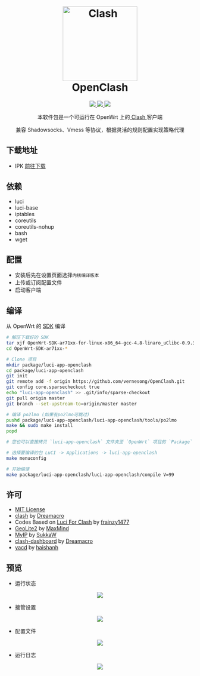 <h1 align="center">
  <img src="https://github.com/Dreamacro/clash/raw/master/docs/logo.png" alt="Clash" width="200">
  <br>OpenClash<br>

</h1>

  <p align="center">
	<a target="_blank" href="https://github.com/Dreamacro/clash/releases/tag/v0.15.0">
    <img src="https://img.shields.io/badge/Clash-v0.15.0-blue.svg">
  </a>
  <a target="_blank" href="https://github.com/vernesong/OpenClash/tree/v0.33.3-beta">
    <img src="https://img.shields.io/badge/source code-v0.33.3--beta-green.svg">
  </a>
  <a target="_blank" href="https://github.com/vernesong/OpenClash/releases/tag/v0.33.3-beta">
    <img src="https://img.shields.io/badge/NewRelease-v0.33.3--beta-orange.svg">
  </a>
  </p>
  

<p align="center">
本软件包是一个可运行在 OpenWrt 上的<a href="https://github.com/Dreamacro/clash" target="_blank"> Clash </a>客户端
</p>
<p align="center">
兼容 Shadowsocks、Vmess 等协议，根据灵活的规则配置实现策略代理
</p>


下载地址
---


* IPK [前往下载](https://github.com/vernesong/OpenClash/releases)


依赖
---

* luci
* luci-base
* iptables
* coreutils
* coreutils-nohup
* bash
* wget


配置
---


* 安装后先在设置页面选择`内核编译版本`
* 上传或订阅配置文件
* 启动客户端


编译
---


从 OpenWrt 的 [SDK](http://wiki.openwrt.org/doc/howto/obtain.firmware.sdk) 编译
```bash
# 解压下载好的 SDK
tar xjf OpenWrt-SDK-ar71xx-for-linux-x86_64-gcc-4.8-linaro_uClibc-0.9.33.2.tar.bz2
cd OpenWrt-SDK-ar71xx-*

# Clone 项目
mkdir package/luci-app-openclash
cd package/luci-app-openclash
git init
git remote add -f origin https://github.com/vernesong/OpenClash.git
git config core.sparsecheckout true
echo "luci-app-openclash" >> .git/info/sparse-checkout
git pull origin master
git branch --set-upstream-to=origin/master master

# 编译 po2lmo (如果有po2lmo可跳过)
pushd package/luci-app-openclash/luci-app-openclash/tools/po2lmo
make && sudo make install
popd

# 您也可以直接拷贝 `luci-app-openclash` 文件夹至 `OpenWrt` 项目的 `Package` 目录下

# 选择要编译的包 LuCI -> Applications -> luci-app-openclash
make menuconfig

# 开始编译
make package/luci-app-openclash/luci-app-openclash/compile V=99
```


许可
---


* [MIT License](https://github.com/vernesong/OpenClash/blob/master/LICENSE)
* [clash](https://github.com/Dreamacro/clash) by [Dreamacro](https://github.com/Dreamacro)
* Codes Based on [Luci For Clash](https://github.com/frainzy1477/luci-app-clash) by [frainzy1477](https://github.com/frainzy1477)
* [GeoLite2](https://dev.maxmind.com/geoip/geoip2/geolite2/) by [MaxMind](https://www.maxmind.com)
* [MyIP](https://github.com/SukkaW/MyIP) by [SukkaW](https://github.com/SukkaW)
* [clash-dashboard](https://github.com/Dreamacro/clash-dashboard) by [Dreamacro](https://github.com/Dreamacro)
* [yacd](https://github.com/haishanh/yacd) by [haishanh](https://github.com/haishanh)


预览
---


* 运行状态
<p align="center">
    <img src="https://github.com/vernesong/OpenClash/raw/master/img/state.png">
</p>

* 接管设置
<p align="center">
    <img src="https://github.com/vernesong/OpenClash/raw/master/img/settings.png">
</p>

* 配置文件
<p align="center">
    <img src="https://github.com/vernesong/OpenClash/raw/master/img/config.png">
</p>

* 运行日志
<p align="center">
    <img src="https://github.com/vernesong/OpenClash/raw/master/img/log.png">
</p>

